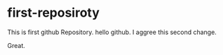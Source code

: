 # first-reposiroty
This is first github Repository.
hello github.
I aggree this second change.

Great.

